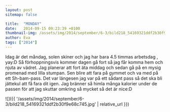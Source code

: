 ```yaml
---
layout: post
sitemap: false

title:  "MONDAY"
date:   2014-09-15 09:23:39 +0100
thumbnail-img: /assets/img/2014/september/6-3/bild218_54169321ddf2b30f9e68c745.jpg
author: Eva
tags: ["2014"]
---
```


Idag är det måndag, solen skiner och jag har bara 4.5 timmas arbetsdag , yay:D Så förhoppningsvis kommer dagen gå fort så jag får komma hem och njuta av vädret. Jag planerar att fort äta middag och sedan gå på en mysig promenad med lilla stumpan. Sen blire att fara på gymmet och va med på ett Sh-bam-pass. Det var längesen jag var på ett sådant pass så det ska bli jättekul att få fara dit igen. Jag bränner så himla många kalorier under de passen för att jag skuttar omkring så mycket så det är nice:D

![]({{ '/assets/img/2014/september/6-3/bild218_54169321ddf2b30f9e68c745.jpg'  | relative_url }})

